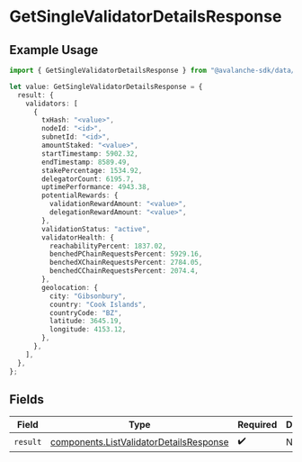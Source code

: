 # GetSingleValidatorDetailsResponse

## Example Usage

```typescript
import { GetSingleValidatorDetailsResponse } from "@avalanche-sdk/data/models/operations";

let value: GetSingleValidatorDetailsResponse = {
  result: {
    validators: [
      {
        txHash: "<value>",
        nodeId: "<id>",
        subnetId: "<id>",
        amountStaked: "<value>",
        startTimestamp: 5902.32,
        endTimestamp: 8589.49,
        stakePercentage: 1534.92,
        delegatorCount: 6195.7,
        uptimePerformance: 4943.38,
        potentialRewards: {
          validationRewardAmount: "<value>",
          delegationRewardAmount: "<value>",
        },
        validationStatus: "active",
        validatorHealth: {
          reachabilityPercent: 1837.02,
          benchedPChainRequestsPercent: 5929.16,
          benchedXChainRequestsPercent: 2784.05,
          benchedCChainRequestsPercent: 2074.4,
        },
        geolocation: {
          city: "Gibsonbury",
          country: "Cook Islands",
          countryCode: "BZ",
          latitude: 3645.19,
          longitude: 4153.12,
        },
      },
    ],
  },
};
```

## Fields

| Field                                                                                              | Type                                                                                               | Required                                                                                           | Description                                                                                        |
| -------------------------------------------------------------------------------------------------- | -------------------------------------------------------------------------------------------------- | -------------------------------------------------------------------------------------------------- | -------------------------------------------------------------------------------------------------- |
| `result`                                                                                           | [components.ListValidatorDetailsResponse](../../models/components/listvalidatordetailsresponse.md) | :heavy_check_mark:                                                                                 | N/A                                                                                                |